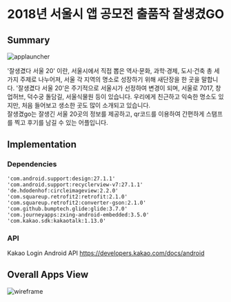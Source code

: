 # 2018년 서울시 앱 공모전 출품작 잘생겼GO

## Summary

![applauncher](https://user-images.githubusercontent.com/18085486/46253887-58105e00-c4c1-11e8-979a-d2b92b08886e.png)

'잘생겼다 서울 20' 이란, 서울시에서 직접 뽑은 역사·문화, 과학·경제, 도시·건축 총 세 가지 주제로 나누어져, 서울 각 지역의 명소로 성장하기 위해 새단장을 한 곳을 말합니다.
'잘생겼다 서울 20'은 주기적으로 서울시가 선정하여 변경이 되며, 서울로 7017, 창업허브, 덕수궁 돌담길, 서울식물원 등이 있습니다. 우리에게 친근하고 익숙한 명소도 있지만, 처음 들어보고 생소한 곳도 많이 소개되고 있습니다. <br/>
잘생겼go는 잘생긴 서울 20곳의 정보를 제공하고, qr코드를 이용하여 간편하게 스탬프를 찍고 후기를 남길 수 있는 어플입니다.


## Implementation

### Dependencies

    'com.android.support:design:27.1.1'
    'com.android.support:recyclerview-v7:27.1.1'
    'de.hdodenhof:circleimageview:2.2.0'
    'com.squareup.retrofit2:retrofit:2.1.0'
    'com.squareup.retrofit2:converter-gson:2.1.0'
    'com.github.bumptech.glide:glide:3.7.0'
    'com.journeyapps:zxing-android-embedded:3.5.0'
    'com.kakao.sdk:kakaotalk:1.13.0'
    
### API
Kakao Login Android API
https://developers.kakao.com/docs/android

## Overall Apps View
![wireframe](https://user-images.githubusercontent.com/18085486/46254107-0669d280-c4c5-11e8-8ad9-48a697d2d4ef.jpg)
